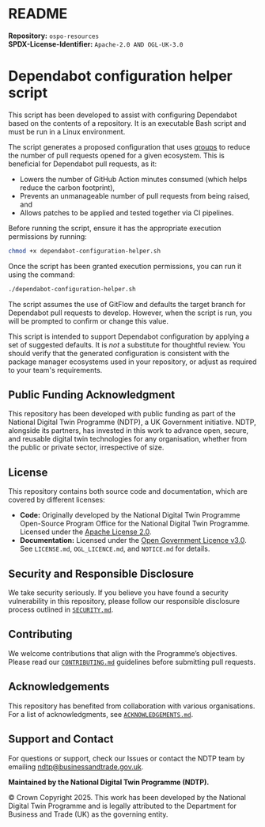 # README  

**Repository:** `ospo-resources`  
**SPDX-License-Identifier:** `Apache-2.0 AND OGL-UK-3.0` 

# Dependabot configuration helper script

This script has been developed to assist with configuring Dependabot based on the contents of a repository. It is an executable Bash script and must be run in a Linux environment.

The script generates a proposed configuration that uses [groups](https://docs.github.com/en/code-security/dependabot/dependabot-version-updates/optimizing-pr-creation-version-updates) to reduce the number of pull requests opened for a given ecosystem. This is beneficial for Dependabot pull requests, as it:

- Lowers the number of GitHub Action minutes consumed (which helps reduce the carbon footprint),
- Prevents an unmanageable number of pull requests from being raised, and
- Allows patches to be applied and tested together via CI pipelines.

Before running the script, ensure it has the appropriate execution permissions by running:

```bash
chmod +x dependabot-configuration-helper.sh
```

Once the script has been granted execution permissions, you can run it using the command:

```bash
./dependabot-configuration-helper.sh
```

The script assumes the use of GitFlow and defaults the target branch for Dependabot pull requests to develop. However, when the script is run, you will be prompted to confirm or change this value.

This script is intended to support Dependabot configuration by applying a set of suggested defaults. It is *not* a substitute for thoughtful review. You should verify that the generated configuration is consistent with the package manager ecosystems used in your repository, or adjust as required to your team's requirements.

## Public Funding Acknowledgment  
This repository has been developed with public funding as part of the National Digital Twin Programme (NDTP), a UK Government initiative. NDTP, alongside its partners, has invested in this work to advance open, secure, and reusable digital twin technologies for any organisation, whether from the public or private sector, irrespective of size.  

## License  
This repository contains both source code and documentation, which are covered by different licenses:  
- **Code:** Originally developed by the National Digital Twin Programme Open-Source Program Office for the National Digital Twin Programme. Licensed under the [Apache License 2.0](../../LICENSE.md).  
- **Documentation:** Licensed under the [Open Government Licence v3.0](../../OGL_LICENCE.md).  
See `LICENSE.md`, `OGL_LICENCE.md`, and `NOTICE.md` for details.  

## Security and Responsible Disclosure  
We take security seriously. If you believe you have found a security vulnerability in this repository, please follow our responsible disclosure process outlined in [`SECURITY.md`](../../SECURITY.md).  

## Contributing  
We welcome contributions that align with the Programme’s objectives. Please read our [`CONTRIBUTING.md`](../../CONTRIBUTING.md) guidelines before submitting pull requests.  

## Acknowledgements  
This repository has benefited from collaboration with various organisations. For a list of acknowledgments, see [`ACKNOWLEDGEMENTS.md`](../../ACKNOWLEDGEMENTS.md).  

## Support and Contact  
For questions or support, check our Issues or contact the NDTP team by emailing ndtp@businessandtrade.gov.uk.

**Maintained by the National Digital Twin Programme (NDTP).**  

© Crown Copyright 2025. This work has been developed by the National Digital Twin Programme and is legally attributed to the Department for Business and Trade (UK) as the governing entity.